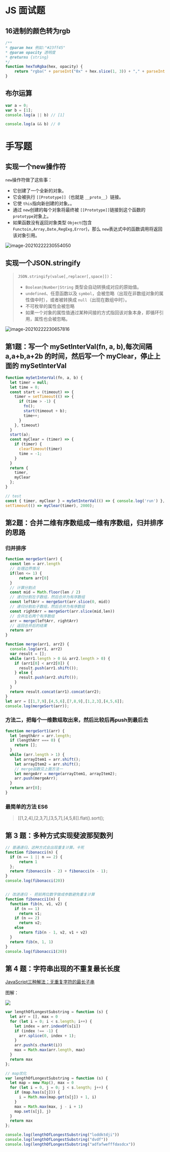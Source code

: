 

# JS 面试题

## 16进制的颜色转为rgb 

```javascript
/**  
* @param hex 例如:"#23ff45"
* @param opacity 透明度
* @returns {string}
*/ 
function hexToRgba(hex, opacity) { 
	return "rgba(" + parseInt("0x" + hex.slice(1, 3)) + "," + parseInt("0x" + hex.slice(3, 5)) + "," + parseInt("0x" + hex.slice(5, 7)) + "," + opacity + ")"; 
}
```

## 布尔运算

```javascript
var a = 0;
var b = [1];
console.log(a || b) // [1]

console.log(a && b) // 0
```

# 手写题

## 实现一个new操作符

`new`操作符做了这些事：

- 它创建了一个全新的对象。
- 它会被执行 `[[Prototype]]`（也就是 `__proto__`）链接。
- 它使 `this`指向新创建的对象。。
- 通过 `new`创建的每个对象将最终被 `[[Prototype]]`链接到这个函数的 `prototype`对象上。
- 如果函数没有返回对象类型 `Object`(包含 `Functoin,Array,Date,RegExg,Error`)，那么 `new`表达式中的函数调用将返回该对象引用。

![image-20210222230554050](https://raw.githubusercontent.com/claude-hub/cloud-img/main/2021/20210222230754.png)

## 实现一个JSON.stringify

> `JSON.stringify(value[,replacer[,space]])`：
>
> - `Boolean|Number|String` 类型会自动转换成对应的原始值。
> - `undefined`、任意函数以及 `symbol`，会被忽略（出现在非数组对象的属性值中时），或者被转换成 `null`（出现在数组中时）。
> - 不可枚举的属性会被忽略
> - 如果一个对象的属性值通过某种间接的方式指回该对象本身，即循环引用，属性也会被忽略。

![image-20210222230657816](https://raw.githubusercontent.com/claude-hub/cloud-img/main/2021/20210222230800.png)

## 第1题：写一个 mySetInterVal(fn, a, b),每次间隔 a,a+b,a+2b 的时间，然后写一个 myClear，停止上面的 mySetInterVal

```javascript
function mySetInterVal(fn, a, b) {
  let timer = null;
  let time = 0;
  const start = (timeout) => {
    timer = setTimeout(() => {
      if (time > -1) {
        fn();
        start(timeout + b);
        time++;
      }
    }, timeout)
  }
  start(a);
  const myClear = (timer) => {
    if (timer) {
      clearTimeout(timer)
      time = -1;
    }
  }
  return {
    timer,
    myClear
  };
}

// test
const { timer, myClear } = mySetInterVal(() => { console.log('run') }, 100, 200);
setTimeout(() => myClear(timer), 2000);
```

## 第2题：合并二维有序数组成一维有序数组，归并排序的思路

### 归并排序

```javascript
function mergeSort(arr) {
  const len = arr.length
  // 处理边界情况
  if(len <= 1) {
      return arr[0]
  }   
  // 计算分割点
  const mid = Math.floor(len / 2)    
  // 递归分割左子数组，然后合并为有序数组
  const leftArr = mergeSort(arr.slice(0, mid)) 
  // 递归分割右子数组，然后合并为有序数组
  const rightArr = mergeSort(arr.slice(mid,len))  
  // 合并左右两个有序数组
  arr = merge(leftArr, rightArr)  
  // 返回合并后的结果
  return arr
}

function merge(arr1, arr2) {
  console.log(arr1, arr2)
  var result = [];
  while (arr1.length > 0 && arr2.length > 0) {
    if (arr1[0] < arr2[0]) {
      result.push(arr1.shift());
    } else {
      result.push(arr2.shift());
    }
  }
  return result.concat(arr1).concat(arr2);
}
let arr = [[1,7,9],[4,5,6],[7,8,9],[1,2,3],[4,5,6]];
console.log(mergeSort(arr));
```

### 方法二，把每个一维数组取出来，然后比较后再push到最后去

```javascript
function mergeSort1(arr) {
  let lengthArr = arr.length;
  if (lengthArr === 0) {
    return [];
  }
  while (arr.length > 1) {
    let arrayItem1 = arr.shift();
    let arrayItem2 = arr.shift();
    // merge函数见上面方法一
    let mergeArr = merge(arrayItem1, arrayItem2);
    arr.push(mergeArr);
  }
  return arr[0];
}
```

### 最简单的方法 ES6

> [[1,2,4],[2,3,7],[3,5,7],[4,5,8]].flat().sort();

## 第 3 题：多种方式实现斐波那契数列

```javascript
// 普通递归，这种方式会出现重复计算。卡死
function fibonacci(n) {
  if (n == 1 || n == 2) {
      return 1
  };
  return fibonacci(n - 2) + fibonacci(n - 1);
}
console.log(fibonacci(20))
```

```javascript

// 改进递归 - 把前两位数字做成参数避免重复计算
function fibonacci1(n) {
  function fib(n, v1, v2) {
    if (n == 1)
      return v1;
    if (n == 2)
      return v2;
    else
      return fib(n - 1, v2, v1 + v2)
  }
  return fib(n, 1, 1)
}
console.log(fibonacci1(20))
```

## 第 4 题：字符串出现的不重复最长长度

[JavaScript三种解法：无重复字符的最长子串](https://leetcode-cn.com/problems/longest-substring-without-repeating-characters/solution/zi-jie-leetcode3wu-zhong-fu-zi-fu-de-zui-chang-zi-/)

图解：

![](https://raw.githubusercontent.com/claude-hub/cloud-img/main/2021/20210227114916.png)

```javascript
var lengthOfLongestSubstring = function (s) {
  let arr = [], max = 0
  for (let i = 0; i < s.length; i++) {
    let index = arr.indexOf(s[i])
    if (index !== -1) {
      arr.splice(0, index + 1);
    }
    arr.push(s.charAt(i))
    max = Math.max(arr.length, max)
  }
  return max
};

// map优化
var lengthOfLongestSubstring = function (s) {
  let map = new Map(), max = 0
  for (let i = 0, j = 0; j < s.length; j++) {
    if (map.has(s[j])) {
      i = Math.max(map.get(s[j]) + 1, i)
    }
    max = Math.max(max, j - i + 1)
    map.set(s[j], j)
  }
  return max
};

console.log(lengthOfLongestSubstring("loddktdji"))
console.log(lengthOfLongestSubstring("dvdf"))
console.log(lengthOfLongestSubstring("adfafwefffdasdcx"))
```

